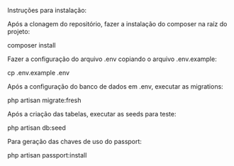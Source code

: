 Instruções para instalação:

Após a clonagem do repositório, fazer a instalação do composer na raíz do projeto:

composer install

Fazer a configuração do arquivo .env copiando o arquivo .env.example:

cp .env.example .env

Após a configuração do banco de dados em .env, executar as migrations:

php artisan migrate:fresh

Após a criação das tabelas, executar as seeds para teste:

php artisan db:seed

Para geração das chaves de uso do passport:

php artisan passport:install
